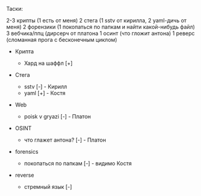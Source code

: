 Таски:

2-3 крипты (1 есть от меня)
2 стега (1 sstv от кирилла, 2 yaml-дичь от меня)
2 форензики (1 покопаться по  папкам и найти какой-нибудь файл)
3 вебчика/ппц (дирсерч от платона
1 осинт (что гложит антона)
1 реверс (сломанная прога с бесконечным циклом)


- Крипта
  - Хард на шаффл [+]

- Стега
  - sstv [-] - Кирилл
  - yaml [+] - Костя

- Web
  - poisk v gryazi [-] - Платон

- OSINT
  - что глажет антона? [-] - Платон

- forensics
  - покопаться по папкам [-] - видимо Костя

- reverse
  - стремный язык [-]
